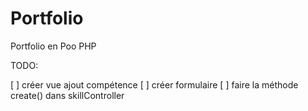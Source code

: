 # Portfolio

 Portfolio en Poo PHP

 TODO:

[ ] créer vue ajout compétence
[ ] créer formulaire
[ ] faire la méthode create() dans skillController
